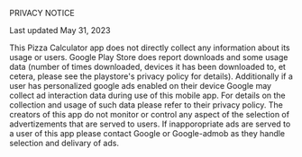 PRIVACY NOTICE

Last updated May 31, 2023

This Pizza Calculator app does not directly collect any information about its usage or users. Google Play Store does report downloads and some usage data (number of times downloaded, devices it has been downloaded to, et cetera, please see the playstore's privacy policy for details). Additionally if a user has personalized google ads enabled on their device Google may collect ad interaction data during use of this mobile app. For details on the collection and usage of such data please refer to their privacy policy.
The creators of this app do not monitor or control any aspect of the selection of advertizements that are served to users. If inapporopriate ads are served to a user of this app please contact Google or Google-admob as they handle selection and delivary of ads.
